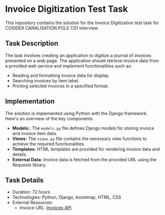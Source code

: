 # Invoice Digitization Test Task
This repository contains the solution for the Invoice Digitization test task for COSIDER CANALISATION POLE C01 interview.

## Task Description
The task involves creating an application to digitize a journal of invoices presented on a web page. The application should retrieve invoice data from a provided web service and implement functionalities such as:

- Reading and formatting invoice data for display.
- Searching invoices by item label.
- Printing selected invoices in a specified format.

## Implementation
The solution is implemented using Python with the Django framework. Here's an overview of the key components:

- **Models:**: The `models.py` file defines Django models for storing invoice and invoice item data.
- **Views:** The `views.py` file contains the necessary view functions to achieve the required functionalities.
- **Templates:** HTML templates are provided for rendering invoice data and details.
- **External Data:** Invoice data is fetched from the provided URL using the Requests library.

## Task Details
- Duration: 72 hours
- Technologies: Python, Django, bootstrap, HTML, CSS
- External Resources:
    - Invoice URL: [Invoices API](https://elhoussam.github.io/invoicesapi/db.json)
